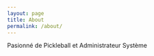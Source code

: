 ```yaml
---
layout: page
title: About
permalink: /about/
---
```


Pasionné de Pickleball et Administrateur Système
